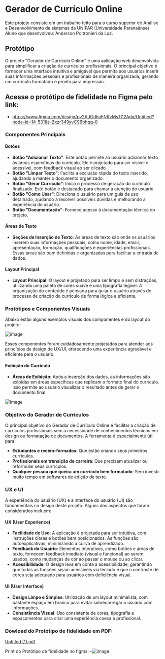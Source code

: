 # Gerador de Currículo Online

Este projeto consiste em um trabalho feito para o curso superior de Análise e Desenvolvimento de sistemas da UNIPAR (Universidade Paranaênse)
Aluno que desenvolveu: Anderson Poltronieri da Luz.

## Protótipo

O projeto "Gerador de Currículo Online" é uma aplicação web desenvolvida para simplificar a criação de currículos profissionais. O principal objetivo é fornecer uma interface intuitiva e amigável que permita aos usuários inserir suas informações pessoais e profissionais de maneira organizada, gerando um currículo formatado e pronto para impressão.

## Acesse o protótipo de fidelidade no Figma pelo link: 
- https://www.figma.com/design/pv2AJOdhuFNKvMsTI12Adq/Untitled?node-id=14-531&t=Zxzr349yvC96bhqq-0 

### Componentes Principais

#### Botões

- **Botão "Adicionar Texto"**: Este botão permite ao usuário adicionar texto às áreas específicas do currículo. Ele é projetado para ser visível e acessível, com feedback visual ao ser clicado.
- **Botão "Limpar Texto"**: Facilita a exclusão rápida do texto inserido, ajudando a manter o documento organizado.
- **Botão "Gerar Currículo"**: Inicia o processo de geração do currículo finalizado. Este botão é destacado para chamar a atenção do usuário.
- **Botão "Como Usar"**: Direciona o usuário para um guia de uso detalhado, ajudando a resolver possíveis dúvidas e melhorando a experiência do usuário.
- **Botão "Documentação"**: Fornece acesso à documentação técnica do projeto.

#### Áreas de Texto

- **Seções de Inserção de Texto**: As áreas de texto são onde os usuários inserem suas informações pessoais, como nome, idade, email, apresentação, formação, qualificações e experiências profissionais. Essas áreas são bem definidas e organizadas para facilitar a entrada de dados.

#### Layout Principal

- **Layout Principal**: O layout é projetado para ser limpo e sem distrações, utilizando uma paleta de cores suave e uma tipografia legível. A organização do conteúdo é pensada para guiar o usuário através do processo de criação do currículo de forma lógica e eficiente.

### Protótipos e Componentes Visuais

Abaixo estão alguns exemplos visuais dos componentes e do layout do projeto:

![image](https://github.com/the1ander/resume_generator_php/assets/151629165/16ba8299-babd-44cb-8bab-79074260f271)


Esses componentes foram cuidadosamente projetados para atender aos princípios de design de UX/UI, oferecendo uma experiência agradável e eficiente para o usuário.

#### Exibição do Currículo

- **Áreas de Exibição**: Após a inserção dos dados, as informações são exibidas em áreas específicas que replicam o formato final do currículo. Isso permite ao usuário visualizar o resultado antes de gerar o documento final.

![image](https://github.com/the1ander/resume_generator_php/assets/151629165/a7590ded-a873-4d9e-82cb-d8429b79be21)


### Objetivo do Gerador de Currículos

O principal objetivo do Gerador de Currículo Online é facilitar a criação de currículos profissionais sem a necessidade de conhecimentos técnicos em design ou formatação de documentos. A ferramenta é especialmente útil para:

- **Estudantes e recém-formados**: Que estão criando seus primeiros currículos.
- **Profissionais em transição de carreira**: Que precisam atualizar ou reformular seus currículos.
- **Qualquer pessoa que queira um currículo bem formatado**: Sem investir muito tempo em softwares de edição de texto.

### UX e UI

A experiência do usuário (UX) e a interface do usuário (UI) são fundamentais no design deste projeto. Alguns dos aspectos que foram considerados incluem:

#### UX (User Experience)

- **Facilidade de Uso**: A aplicação é projetada para ser intuitiva, com instruções claras e botões bem posicionados. As funções são autoexplicativas, minimizando a curva de aprendizado.
- **Feedback do Usuário**: Elementos interativos, como botões e áreas de texto, fornecem feedback imediato (visual e funcional) ao serem usados, como mudanças de cor ao passar o mouse ou ao clicar.
- **Acessibilidade**: O design leva em conta a acessibilidade, garantindo que todas as funções sejam acessíveis via teclado e que o contraste de cores seja adequado para usuários com deficiência visual.

#### UI (User Interface)

- **Design Limpo e Simples**: Utilização de um layout minimalista, com bastante espaço em branco para evitar sobrecarregar o usuário com informações.
- **Consistência Visual**: Uso consistente de cores, tipografia e espaçamentos para criar uma experiência coesa e profissional.

### Dowload do Protótipo de fidelidade em PDF:

[Untitled (1).pdf](https://github.com/user-attachments/files/16030119/Untitled.1.pdf)

Print do Protótipo de fidelidade no figma:
-![image](https://github.com/the1ander/resume_generator_php/assets/151629165/d42ea5f2-fad4-4d4d-a577-a9bfabe8c781)



